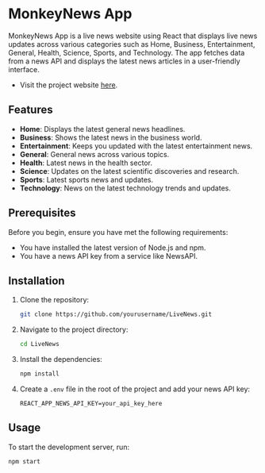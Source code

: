 # MonkeyNews App

MonkeyNews App is a live news website using React that displays live news updates across various categories such as Home, Business, Entertainment, General, Health, Science, Sports, and Technology. The app fetches data from a news API and displays the latest news articles in a user-friendly interface.

- Visit the project website [here](https://monkeynews.azurewebsites.net/).

## Features

- **Home**: Displays the latest general news headlines.
- **Business**: Shows the latest news in the business world.
- **Entertainment**: Keeps you updated with the latest entertainment news.
- **General**: General news across various topics.
- **Health**: Latest news in the health sector.
- **Science**: Updates on the latest scientific discoveries and research.
- **Sports**: Latest sports news and updates.
- **Technology**: News on the latest technology trends and updates.

## Prerequisites

Before you begin, ensure you have met the following requirements:

- You have installed the latest version of Node.js and npm.
- You have a news API key from a service like NewsAPI.

## Installation

1. Clone the repository:
    ```sh
    git clone https://github.com/yourusername/LiveNews.git
    ```

2. Navigate to the project directory:
    ```sh
    cd LiveNews
    ```

3. Install the dependencies:
    ```sh
    npm install
    ```

4. Create a `.env` file in the root of the project and add your news API key:
    ```plaintext
    REACT_APP_NEWS_API_KEY=your_api_key_here
    ```

## Usage

To start the development server, run:

```sh
npm start
